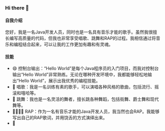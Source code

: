 ### Hi there 👋

#### 自我介绍
您好，我是一名Java开发人员，同时也是一名具有音乐才能的歌手。虽然我很擅长编写高质量的代码，但我也非常享受唱歌、跳舞和RAP的过程。我相信通过将音乐和编程结合起来，可以让我的工作更加有趣和有灵魂。

#### 技能
- 😄 控制台输出：“Hello World”是每个Java程序员的入门项目，而我对控制台输出“Hello World”非常熟练。无论在哪种开发环境中，我都能够轻松地输出“Hello World”，展示出我优秀的编程技能。
- 🎤 唱歌：我是一名训练有素的歌手，可以演唱各种风格的歌曲，包括流行、摇滚和嘻哈等。
- 💃 跳舞：我也是一名灵活的舞者，擅长跳各种舞蹈，包括街舞、爵士舞和现代舞等。
- 🎤🎶🎵🔥 RAP：作为一名有音乐才能的Java开发人员，我当然也会RAP。我能够写出自己的RAP歌词，并用饶舌的方式演绎出来。
- 🏀 


